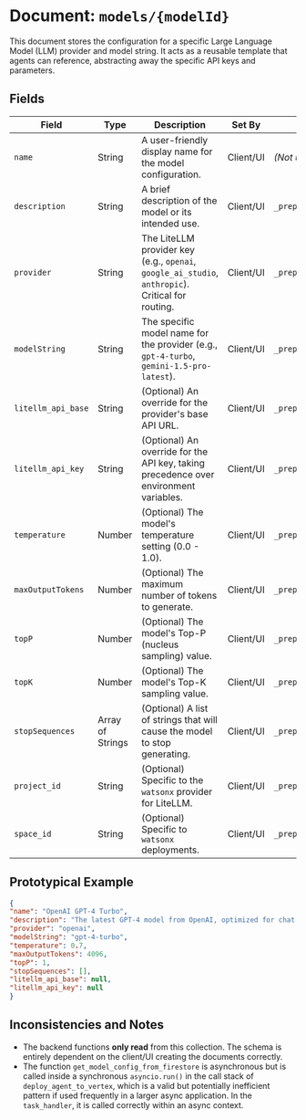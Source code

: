 # Document: `models/{modelId}`

This document stores the configuration for a specific Large Language Model (LLM) provider and model string. It acts as a reusable template that agents can reference, abstracting away the specific API keys and parameters.

## Fields

| Field               | Type                  | Description                                                                                             | Set By                               | Read By                                                                                                 |  
| ------------------- | --------------------- | ------------------------------------------------------------------------------------------------------- | ------------------------------------ | ------------------------------------------------------------------------------------------------------- |  
| `name`              | String                | A user-friendly display name for the model configuration.                                               | Client/UI                            | _(Not used by backend)_                                                                                 |  
| `description`       | String                | A brief description of the model or its intended use.                                                   | Client/UI                            | `_prepare_agent_kwargs_from_config`                                                                     |  
| `provider`          | String                | The LiteLLM provider key (e.g., `openai`, `google_ai_studio`, `anthropic`). Critical for routing.        | Client/UI                            | `_prepare_agent_kwargs_from_config`                                                                     |  
| `modelString`       | String                | The specific model name for the provider (e.g., `gpt-4-turbo`, `gemini-1.5-pro-latest`).                 | Client/UI                            | `_prepare_agent_kwargs_from_config`                                                                     |  
| `litellm_api_base`  | String                | (Optional) An override for the provider's base API URL.                                                 | Client/UI                            | `_prepare_agent_kwargs_from_config`                                                                     |  
| `litellm_api_key`   | String                | (Optional) An override for the API key, taking precedence over environment variables.                   | Client/UI                            | `_prepare_agent_kwargs_from_config`                                                                     |  
| `temperature`       | Number                | (Optional) The model's temperature setting (0.0 - 1.0).                                                 | Client/UI                            | `_prepare_agent_kwargs_from_config`                                                                     |  
| `maxOutputTokens`   | Number                | (Optional) The maximum number of tokens to generate.                                                    | Client/UI                            | `_prepare_agent_kwargs_from_config`                                                                     |  
| `topP`              | Number                | (Optional) The model's Top-P (nucleus sampling) value.                                                  | Client/UI                            | `_prepare_agent_kwargs_from_config`                                                                     |  
| `topK`              | Number                | (Optional) The model's Top-K sampling value.                                                            | Client/UI                            | `_prepare_agent_kwargs_from_config`                                                                     |  
| `stopSequences`     | Array of Strings      | (Optional) A list of strings that will cause the model to stop generating.                              | Client/UI                            | `_prepare_agent_kwargs_from_config`                                                                     |  
| `project_id`        | String                | (Optional) Specific to the `watsonx` provider for LiteLLM.                                              | Client/UI                            | `_prepare_agent_kwargs_from_config`                                                                     |  
| `space_id`          | String                | (Optional) Specific to `watsonx` deployments.                                                           | Client/UI                            | `_prepare_agent_kwargs_from_config`                                                                     |  

## Prototypical Example

```json  
{  
"name": "OpenAI GPT-4 Turbo",  
"description": "The latest GPT-4 model from OpenAI, optimized for chat.",  
"provider": "openai",  
"modelString": "gpt-4-turbo",  
"temperature": 0.7,  
"maxOutputTokens": 4096,  
"topP": 1,  
"stopSequences": [],  
"litellm_api_base": null,  
"litellm_api_key": null  
}  
```

## Inconsistencies and Notes

*   The backend functions **only read** from this collection. The schema is entirely dependent on the client/UI creating the documents correctly.
*   The function `get_model_config_from_firestore` is asynchronous but is called inside a synchronous `asyncio.run()` in the call stack of `deploy_agent_to_vertex`, which is a valid but potentially inefficient pattern if used frequently in a larger async application. In the `task_handler`, it is called correctly within an async context.  